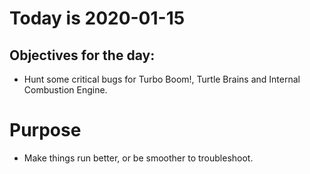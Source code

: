 # Today is 2020-01-15

## Objectives for the day:

- Hunt some critical bugs for Turbo Boom!, Turtle Brains and Internal Combustion Engine.

# Purpose

- Make things run better, or be smoother to troubleshoot.
